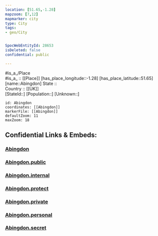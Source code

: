 ```yaml
---
location: [51.65,-1.28] 
mapzoom: [7,12] 
mapmarker: city 
type: City
tags:
- geo/City


SpocWebEntityId: 28653
isDeleted: false
confidential: public

---
```

#is_a_/Place  
#is_a_ :: [[Place]] 
[has_place_longitude::-1.28] 
[has_place_latitude::51.65] 
[name::Abingdon] 
State ::  
Country :: [[UK]]  
[StateId::] 
[Population::] 
[Unknown::] 


```leaflet
id: Abingdon
coordinates: [[Abingdon]] 
markerFile: [[Abingdon]] 
defaultZoom: 11 
maxZoom: 18
```


## Confidential Links & Embeds: 

### [Abingdon](/_Standards/Earth/Continent/Europe/Europe~North/UK/England/Regions~England/South_East_England/Oxfordshire/cities~Oxfordshire/Oxfordshire~South/cities~SouthOxfordshire/Abingdon.md) 

### [Abingdon.public](/_public/Earth/Continent/Europe/Europe~North/UK/England/Regions~England/South_East_England/Oxfordshire/cities~Oxfordshire/Oxfordshire~South/cities~SouthOxfordshire/Abingdon.public.md) 

### [Abingdon.internal](/_internal/Earth/Continent/Europe/Europe~North/UK/England/Regions~England/South_East_England/Oxfordshire/cities~Oxfordshire/Oxfordshire~South/cities~SouthOxfordshire/Abingdon.internal.md) 

### [Abingdon.protect](/_protect/Earth/Continent/Europe/Europe~North/UK/England/Regions~England/South_East_England/Oxfordshire/cities~Oxfordshire/Oxfordshire~South/cities~SouthOxfordshire/Abingdon.protect.md) 

### [Abingdon.private](/_private/Earth/Continent/Europe/Europe~North/UK/England/Regions~England/South_East_England/Oxfordshire/cities~Oxfordshire/Oxfordshire~South/cities~SouthOxfordshire/Abingdon.private.md) 

### [Abingdon.personal](/_personal/Earth/Continent/Europe/Europe~North/UK/England/Regions~England/South_East_England/Oxfordshire/cities~Oxfordshire/Oxfordshire~South/cities~SouthOxfordshire/Abingdon.personal.md) 

### [Abingdon.secret](/_secret/Earth/Continent/Europe/Europe~North/UK/England/Regions~England/South_East_England/Oxfordshire/cities~Oxfordshire/Oxfordshire~South/cities~SouthOxfordshire/Abingdon.secret.md)

